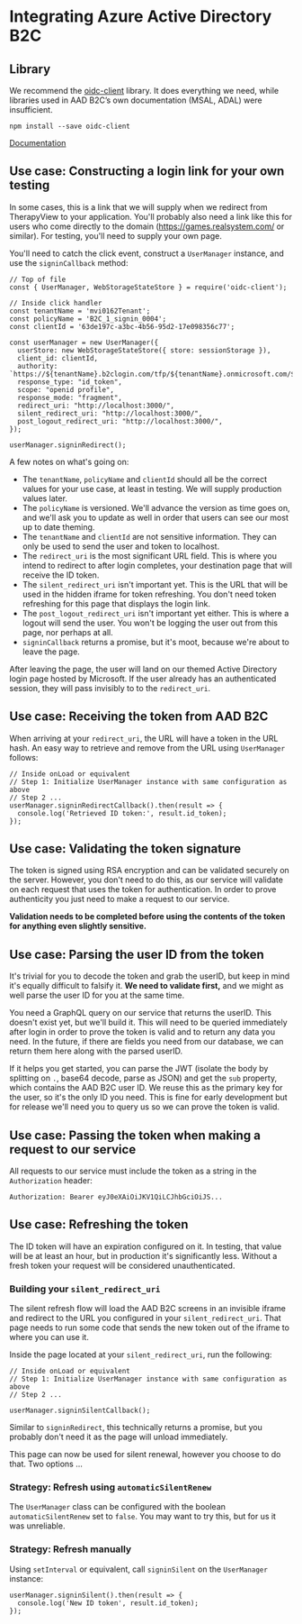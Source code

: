 # Integrating Azure Active Directory B2C

## Library

We recommend the [oidc-client](https://github.com/IdentityModel/oidc-client-js) library. It does everything we need, while libraries used in AAD B2C’s own documentation (MSAL, ADAL) were insufficient.

    npm install --save oidc-client

[Documentation](https://github.com/IdentityModel/oidc-client-js/wiki)

## Use case: Constructing a login link for your own testing

In some cases, this is a link that we will supply when we redirect from TherapyView to your application. You'll probably also need a link like this for users who come directly to the domain (https://games.realsystem.com/ or similar). For testing, you'll need to supply your own page.

You'll need to catch the click event, construct a `UserManager` instance, and use the `signinCallback` method:

    // Top of file
    const { UserManager, WebStorageStateStore } = require('oidc-client');
    
    // Inside click handler
    const tenantName = 'mvi0162Tenant';
    const policyName = 'B2C_1_signin_0004';
    const clientId = '63de197c-a3bc-4b56-95d2-17e098356c77';
    
    const userManager = new UserManager({
      userStore: new WebStorageStateStore({ store: sessionStorage }),
      client_id: clientId,
      authority: `https://${tenantName}.b2clogin.com/tfp/${tenantName}.onmicrosoft.com/${policyName}/v2.0`,
      response_type: "id_token",
      scope: "openid profile",
      response_mode: "fragment",
      redirect_uri: "http://localhost:3000/",
      silent_redirect_uri: "http://localhost:3000/",
      post_logout_redirect_uri: "http://localhost:3000/",
    });
    
    userManager.signinRedirect();

A few notes on what's going on:

- The `tenantName`, `policyName` and `clientId` should all be the correct values for your use case, at least in testing. We will supply production values later.
- The `policyName` is versioned. We'll advance the version as time goes on, and we'll ask you to update as well in order that users can see our most up to date theming.
- The `tenantName` and `clientId` are not sensitive information. They can only be used to send the user and token to localhost.
- The `redirect_uri` is the most significant URL field. This is where you intend to redirect to after login completes, your destination page that will receive the ID token.
- The `silent_redirect_uri` isn't important yet. This is the URL that will be used in the hidden iframe for token refreshing. You don't need token refreshing for this page that displays the login link.
- The `post_logout_redirect_uri` isn't important yet either. This is where a logout will send the user. You won't be logging the user out from this page, nor perhaps at all.
- `signinCallback` returns a promise, but it's moot, because we're about to leave the page.

After leaving the page, the user will land on our themed Active Directory login page hosted by Microsoft. If the user already has an authenticated session, they will pass invisibly to to the `redirect_uri`.

## Use case: Receiving the token from AAD B2C

When arriving at your `redirect_uri`, the URL will have a token in the URL hash. An easy way to retrieve and remove from the URL using `UserManager` follows:

    // Inside onLoad or equivalent
    // Step 1: Initialize UserManager instance with same configuration as above
    // Step 2 ...
    userManager.signinRedirectCallback().then(result => {
      console.log('Retrieved ID token:', result.id_token);
    });

## Use case: Validating the token signature

The token is signed using RSA encryption and can be validated securely on the server. However, you don't need to do this, as our service will validate on each request that uses the token for authentication. In order to prove authenticity you just need to make a request to our service.

**Validation needs to be completed before using the contents of the token for anything even slightly sensitive.**

## Use case: Parsing the user ID from the token

It's trivial for you to decode the token and grab the userID, but keep in mind it's equally difficult to falsify it. **We need to validate first,** and we might as well parse the user ID for you at the same time.

You need a GraphQL query on our service that returns the userID. This doesn't exist yet, but we'll build it. This will need to be queried immediately after login in order to prove the token is valid and to return any data you need. In the future, if there are fields you need from our database, we can return them here along with the parsed userID.

If it helps you get started, you can parse the JWT (isolate the body by splitting on `.`, base64 decode, parse as JSON) and get the `sub` property, which contains the AAD B2C user ID. We reuse this as the primary key for the user, so it's the only ID you need. This is fine for early development but for release we'll need you to query us so we can prove the token is valid.

## Use case: Passing the token when making a request to our service

All requests to our service must include the token as a string in the `Authorization` header:

    Authorization: Bearer eyJ0eXAiOiJKV1QiLCJhbGciOiJS...

## Use case: Refreshing the token

The ID token will have an expiration configured on it. In testing, that value will be at least an hour, but in production it's significantly less. Without a fresh token your request will be considered unauthenticated.

### Building your `silent_redirect_uri`

The silent refresh flow will load the AAD B2C screens in an invisible iframe and redirect to the URL you configured in your `silent_redirect_uri`. That page needs to run some code that sends the new token out of the iframe to where you can use it.

Inside the page located at your `silent_redirect_uri`, run the following:

    // Inside onLoad or equivalent
    // Step 1: Initialize UserManager instance with same configuration as above
    // Step 2 ...
    
    userManager.signinSilentCallback();

Similar to `signinRedirect`, this technically returns a promise, but you probably don't need it as the page will unload immediately.

This page can now be used for silent renewal, however you choose to do that. Two options ...

### Strategy: Refresh using `automaticSilentRenew`

The `UserManager` class can be configured with the boolean `automaticSilentRenew` set to `false`. You may want to try this, but for us it was unreliable.

### Strategy: Refresh manually

Using `setInterval` or equivalent, call `signinSilent` on the `UserManager` instance:

    userManager.signinSilent().then(result => {
      console.log('New ID token', result.id_token);
    });
